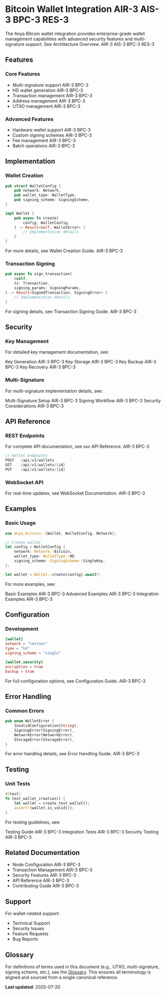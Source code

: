 

# Bitcoin Wallet Integration AIR-3 AIS-3 BPC-3 RES-3

The Anya Bitcoin wallet integration provides enterprise-grade wallet management capabilities with advanced security features and multi-signature support. See Architecture Overview. AIR-3 AIS-3 BPC-3 RES-3

## Features

### Core Features

- Multi-signature support AIR-3 BPC-3
- HD wallet generation AIR-3 BPC-3
- Transaction management AIR-3 BPC-3
- Address management AIR-3 BPC-3
- UTXO management AIR-3 BPC-3

### Advanced Features

- Hardware wallet support AIR-3 BPC-3
- Custom signing schemes AIR-3 BPC-3
- Fee management AIR-3 BPC-3
- Batch operations AIR-3 BPC-3

## Implementation

### Wallet Creation

```rust
pub struct WalletConfig {
    pub network: Network,
    pub wallet_type: WalletType,
    pub signing_scheme: SigningScheme,
}

impl Wallet {
    pub async fn create(
        config: WalletConfig,
    ) -> Result<Self, WalletError> {
        // Implementation details
    }
}
```

For more details, see Wallet Creation Guide. AIR-3 BPC-3

### Transaction Signing

```rust
pub async fn sign_transaction(
    &self,
    tx: Transaction,
    signing_params: SigningParams,
) -> Result<SignedTransaction, SigningError> {
    // Implementation details
}
```

For signing details, see Transaction Signing Guide. AIR-3 BPC-3

## Security

### Key Management

For detailed key management documentation, see:

Key Generation AIR-3 BPC-3
Key Storage AIR-3 BPC-3
Key Backup AIR-3 BPC-3
Key Recovery AIR-3 BPC-3

### Multi-Signature

For multi-signature implementation details, see:

Multi-Signature Setup AIR-3 BPC-3
Signing Workflow AIR-3 BPC-3
Security Considerations AIR-3 BPC-3

## API Reference

### REST Endpoints

For complete API documentation, see our API Reference. AIR-3 BPC-3

```rust
// Wallet endpoints
POST   /api/v1/wallets
GET    /api/v1/wallets/{id}
PUT    /api/v1/wallets/{id}
```

### WebSocket API

For real-time updates, see WebSocket Documentation. AIR-3 BPC-3

## Examples

### Basic Usage

```rust
use anya_bitcoin::{Wallet, WalletConfig, Network};

// Create wallet
let config = WalletConfig {
    network: Network::Bitcoin,
    wallet_type: WalletType::HD,
    signing_scheme: SigningScheme::SingleKey,
};

let wallet = Wallet::create(config).await?;
```

For more examples, see:

Basic Examples AIR-3 BPC-3
Advanced Examples AIR-3 BPC-3
Integration Examples AIR-3 BPC-3

## Configuration

### Development

```toml
[wallet]
network = "testnet"
type = "hd"
signing_scheme = "single"

[wallet.security]
encryption = true
backup = true
```

For full configuration options, see Configuration Guide. AIR-3 BPC-3

## Error Handling

### Common Errors

```rust
pub enum WalletError {
    InvalidConfiguration(String),
    SigningError(SigningError),
    NetworkError(NetworkError),
    StorageError(StorageError),
}
```

For error handling details, see Error Handling Guide. AIR-3 BPC-3

## Testing

### Unit Tests

```rust
#[test]
fn test_wallet_creation() {
    let wallet = create_test_wallet();
    assert!(wallet.is_valid());
}
```

For testing guidelines, see:

Testing Guide AIR-3 BPC-3
Integration Tests AIR-3 BPC-3
Security Testing AIR-3 BPC-3

## Related Documentation

- Node Configuration AIR-3 BPC-3
- Transaction Management AIR-3 BPC-3
- Security Features AIR-3 BPC-3
- API Reference AIR-3 BPC-3
- Contributing Guide AIR-3 BPC-3

## Support

For wallet-related support:

- Technical Support
- Security Issues
- Feature Requests
- Bug Reports

## Glossary

For definitions of terms used in this document (e.g., UTXO, multi-signature, signing scheme, etc.), see the [Glossary](../../reference/glossary.md). This ensures all terminology is aligned and sourced from a single canonical reference.

**Last updated**: 2025-07-20
